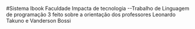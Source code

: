 #Sistema Ibook
Faculdade Impacta de tecnologia
 --Trabalho de Linguagem de programação 3 feito sobre a orientação dos professores Leonardo Takuno e Vanderson Bossi
